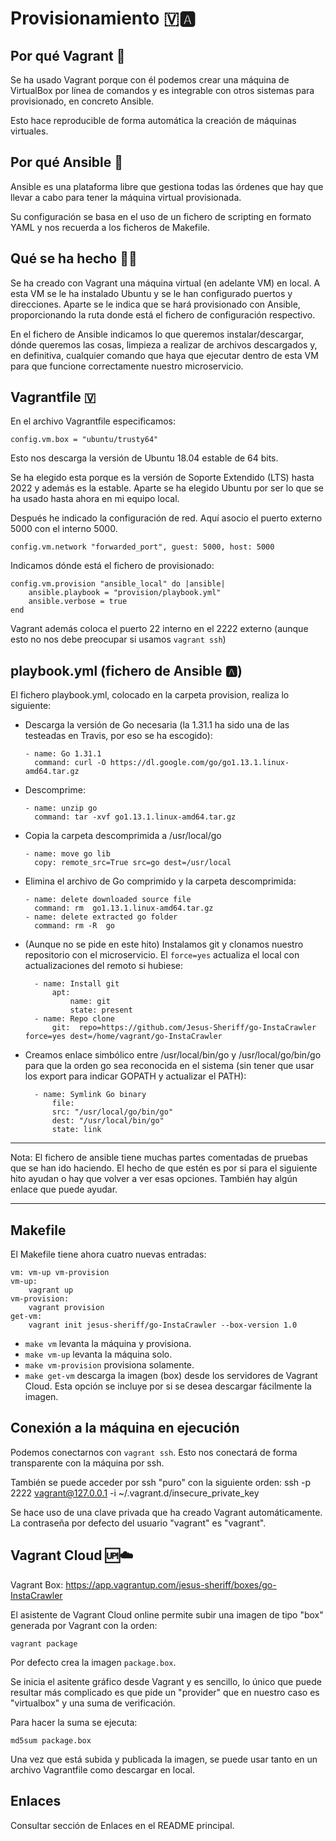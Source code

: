 # Provisionamiento 🇻🅰️

## Por qué Vagrant 🤔

Se ha usado Vagrant porque con él podemos crear una máquina de VirtualBox por línea de comandos y es integrable con otros sistemas para provisionado, en concreto Ansible.

Esto hace reproducible de forma automática la creación de máquinas virtuales.

## Por qué Ansible 🤔

Ansible es una plataforma libre que gestiona todas las órdenes que hay que llevar a cabo para tener la máquina virtual provisionada.

Su configuración se basa en el uso de un fichero de scripting en formato YAML y nos recuerda a los ficheros de Makefile.

## Qué se ha hecho 🤷‍♂️

Se ha creado con Vagrant una máquina virtual (en adelante VM) en local. A esta VM se le ha instalado Ubuntu y se le han configurado puertos y direcciones. Aparte se le indica que se hará provisionado con Ansible, proporcionando la ruta donde está el fichero de configuración respectivo.

En el fichero de Ansible indicamos lo que queremos instalar/descargar, dónde queremos las cosas, limpieza a realizar de archivos descargados y, en definitiva, cualquier comando que haya que ejecutar dentro de esta VM para que funcione correctamente nuestro microservicio.

## Vagrantfile 🇻

En el archivo Vagrantfile especificamos:

    config.vm.box = "ubuntu/trusty64"

Esto nos descarga la versión de Ubuntu 18.04 estable de 64 bits.

Se ha elegido esta porque es la versión de Soporte Extendido (LTS) hasta 2022 y además es la estable. Aparte se ha elegido Ubuntu por ser lo que se ha usado hasta ahora en mi equipo local.

Después he indicado la configuración de red. Aquí asocio el puerto externo 5000 con el interno 5000.

    config.vm.network "forwarded_port", guest: 5000, host: 5000

Indicamos dónde está el fichero de provisionado:

    config.vm.provision "ansible_local" do |ansible|
        ansible.playbook = "provision/playbook.yml"
        ansible.verbose = true
    end

Vagrant además coloca el puerto 22 interno en el 2222 externo (aunque esto no nos debe preocupar si usamos ```vagrant ssh```)

## playbook.yml (fichero de Ansible 🅰️)

El fichero playbook.yml, colocado en la carpeta provision, realiza lo siguiente:

- Descarga la versión de Go necesaria (la 1.31.1 ha sido una de las testeadas en Travis, por eso se ha escogido):

      - name: Go 1.31.1
        command: curl -O https://dl.google.com/go/go1.13.1.linux-amd64.tar.gz
- Descomprime:

      - name: unzip go
        command: tar -xvf go1.13.1.linux-amd64.tar.gz
- Copia la carpeta descomprimida a /usr/local/go

      - name: move go lib
        copy: remote_src=True src=go dest=/usr/local
- Elimina el archivo de Go comprimido y la carpeta descomprimida:

      - name: delete downloaded source file
        command: rm  go1.13.1.linux-amd64.tar.gz
      - name: delete extracted go folder
        command: rm -R  go

- (Aunque no se pide en este hito) Instalamos git y clonamos nuestro repositorio con el microservicio. El ```force=yes``` actualiza el local con actualizaciones del remoto si hubiese:

        - name: Install git 
            apt:
                name: git
                state: present
        - name: Repo clone
            git:  repo=https://github.com/Jesus-Sheriff/go-InstaCrawler  force=yes dest=/home/vagrant/go-InstaCrawler
- Creamos enlace simbólico entre /usr/local/bin/go y /usr/local/go/bin/go para que la orden go sea reconocida en el sistema (sin tener que usar los export para indicar GOPATH y actualizar el PATH):

        - name: Symlink Go binary
            file:
            src: "/usr/local/go/bin/go"
            dest: "/usr/local/bin/go"
            state: link

----------------------
Nota: El fichero de ansible tiene muchas partes comentadas de pruebas que se han ido haciendo. El hecho de que estén es por si para el siguiente hito ayudan o hay que volver a ver esas opciones. También hay algún enlace que puede ayudar.

-----------------------

## Makefile

El Makefile tiene ahora cuatro nuevas  entradas:
   
    vm: vm-up vm-provision
    vm-up:
        vagrant up
    vm-provision:
        vagrant provision
    get-vm:
        vagrant init jesus-sheriff/go-InstaCrawler --box-version 1.0

- ```make vm``` levanta la máquina y provisiona.
- ```make vm-up``` levanta la máquina solo.
- ```make vm-provision``` provisiona solamente.
- ```make get-vm``` descarga la imagen (box) desde los servidores de Vagrant Cloud. Esta opción se incluye por si se desea descargar fácilmente la imagen.

## Conexión a la máquina en ejecución

Podemos conectarnos con ```vagrant ssh```. Esto nos conectará de forma transparente con la máquina por ssh.

También se puede acceder por ssh "puro" con la siguiente orden:
    ssh -p 2222 vagrant@127.0.0.1 -i ~/.vagrant.d/insecure_private_key

Se hace uso de una clave privada que ha creado Vagrant automáticamente. La contraseña por defecto del usuario "vagrant" es "vagrant".


## Vagrant Cloud 🆙☁️

Vagrant Box: https://app.vagrantup.com/jesus-sheriff/boxes/go-InstaCrawler

El asistente de Vagrant Cloud online permite subir una imagen de tipo "box" generada por Vagrant con la orden:
    
    vagrant package

Por defecto crea la imagen ```package.box```.

Se inicia el asitente gráfico desde Vagrant y es sencillo, lo único que puede resultar más complicado es que pide un "provider" que en nuestro caso es "virtualbox" y una suma de verificación.

Para hacer la suma se ejecuta:

    md5sum package.box

Una vez que está subida y publicada la imagen, se puede usar tanto en un archivo Vagrantfile como descargar en local. 

## Enlaces

Consultar sección de Enlaces en el README principal.